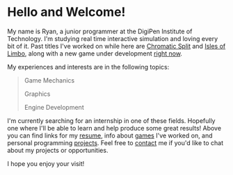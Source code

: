# Hello and Welcome!

My name is Ryan, a junior programmer at the DigiPen Institute of Technology. I'm studying real time interactive simulation and loving every bit of it. Past titles I've worked on while here are [Chromatic Split]() and [Isles of Limbo](), along with a new game under development [right now](). 

My experiences and interests are in the following topics: 

> Game Mechanics
> 
> Graphics
>
> Engine Development

I'm currently searching for an internship in one of these fields. Hopefully one where I'll be able to learn and help produce some great results! Above you can find links for my [resume](), info about [games]() I've worked on, and personal programming [projects](). Feel free to [contact]() me if you'd like to chat about my projects or opportunities.

I hope you enjoy your visit!
